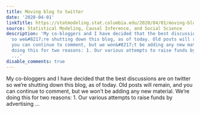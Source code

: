 ```yaml
---
title: Moving blog to twitter
date: '2020-04-01'
linkTitle: https://statmodeling.stat.columbia.edu/2020/04/01/moving-blog-to-twitter/
source: Statistical Modeling, Causal Inference, and Social Science
description: 'My co-bloggers and I have decided that the best discussions are on twitter
  so we&#8217;re shutting down this blog, as of today. Old posts will remain, and
  you can continue to comment, but we won&#8217;t be adding any new material. We&#8217;re
  doing this for two reasons: 1. Our various attempts to raise funds by advertising
  ...'
disable_comments: true
---
```

My co-bloggers and I have decided that the best discussions are on twitter so we&#8217;re shutting down this blog, as of today. Old posts will remain, and you can continue to comment, but we won&#8217;t be adding any new material. We&#8217;re doing this for two reasons: 1. Our various attempts to raise funds by advertising ...